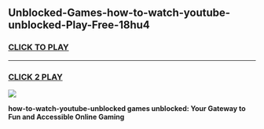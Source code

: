 
## Unblocked-Games-how-to-watch-youtube-unblocked-Play-Free-18hu4
<h3>
<a href="https://premium76.site?title=how-to-watch-youtube-unblocked&ref=23A">CLICK TO PLAY</a></h3>
<hr>

<h3>
<a href="https://premium76.site?title=how-to-watch-youtube-unblocked&ref=23A">CLICK 2 PLAY</a>
  
</h3>

<a href="https://premium76.site?title=how-to-watch-youtube-unblocked&ref=23A"><img src="https://clearcache.store/games.png"></a>


**how-to-watch-youtube-unblocked games unblocked: Your Gateway to Fun and Accessible Online Gaming**
